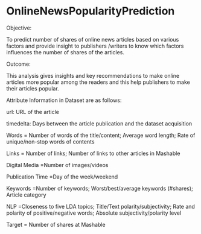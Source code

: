 # OnlineNewsPopularityPrediction
Objective: 

To predict number of shares of online news articles based on various factors and provide insight to publishers /writers to know which factors influences the number of shares of the articles.

Outcome: 

This analysis gives insights and key recommendations to make online articles more popular among the readers and this help publishers to make their articles popular.

Attribute Information in Dataset are as follows:

url: URL of the article

timedelta: Days between the article publication and the dataset acquisition

Words = Number of words of the title/content; Average word length; Rate of unique/non-stop words of contents

Links = Number of links; Number of links to other articles in Mashable

Digital Media =Number of images/videos

Publication Time =Day of the week/weekend

Keywords =Number of keywords; Worst/best/average keywords (#shares); Article category

NLP =Closeness to five LDA topics; Title/Text polarity/subjectivity; Rate and polarity of positive/negative words; Absolute subjectivity/polarity level

Target = Number of shares at Mashable
